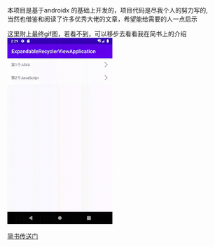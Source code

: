 本项目是基于androidx 的基础上开发的，项目代码是尽我个人的努力写的,  
当然也借鉴和阅读了许多优秀大佬的文章，希望能给需要的人一点启示

这里附上最终gif图，若看不到，可以移步去看看我在简书上的介绍
![image_photo](pic/image_photo.gif)


[简书传送门](https://www.jianshu.com/p/1323935a7c96)